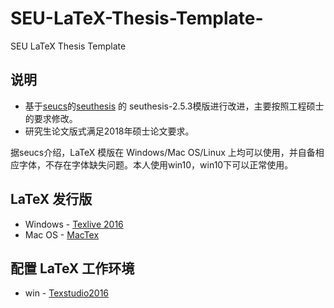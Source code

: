 # SEU-LaTeX-Thesis-Template-
SEU LaTeX Thesis Template

## 说明
* 基于[seucs](https://github.com/seucs)的[seuthesis](https://github.com/seucs/seuthesis) 的 seuthesis-2.5.3模版进行改进，主要按照工程硕士的要求修改。
* 研究生论文版式满足2018年硕士论文要求。

据seucs介绍，LaTeX 模版在 Windows/Mac OS/Linux 上均可以使用，并自备相应字体，不存在字体缺失问题。本人使用win10，win10下可以正常使用。

## LaTeX 发行版
* Windows - [Texlive 2016](http://tug.org/texlive/files/texlive2016.iso.torrent)
* Mac OS - [MacTex](https://tug.org/mactex/)

## 配置 LaTeX 工作环境
* win - [Texstudio2016](http://texstudio.sourceforge.net/)
